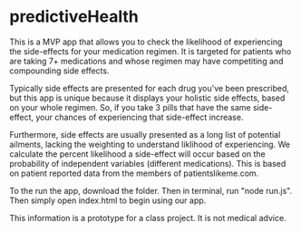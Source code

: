 # predictiveHealth
This is a MVP app that allows you to check the likelihood of experiencing the side-effects for your medication regimen. It is targeted for patients who are taking 7+ medications and whose regimen may have competiting and compounding side effects. 

Typically side effects are presented for each drug you've been prescribed, but this app is unique because it displays your holistic side effects, based on your whole regimen. So, if you take 3 pills that have the same side-effect, your chances of experiencing that side-effect increase. 

Furthermore, side effects are usually presented as a long list of potential ailments, lacking the weighting to understand liklihood of experiencing. We calculate the percent likelihood a side-effect will occur based on the probability of independent variables (different medications). This is based on patient reported data from the members of patientslikeme.com.

To the run the app, download the folder. Then in terminal, run "node run.js". Then simply open index.html to begin using our app. 

This information is a prototype for a class project. It is not medical advice.